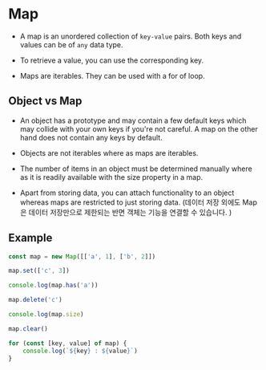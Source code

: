 # Map

- A map is an unordered collection of `key-value` pairs. Both keys and values can be of `any` data type.

- To retrieve a value, you can use the corresponding key.

- Maps are iterables. They can be used with a for of loop.


## Object vs Map

- An object has a prototype and may contain a few default keys which may collide with your own keys if you're not careful. A map on the other hand does not contain any keys by default.

- Objects are not iterables where as maps are iterables.

- The number of items in an object must be determined manually where as it is readily available with the size property in a map.

- Apart from storing data, you can attach functionality to an object whereas maps are restricted to just storing data. (데이터 저장 외에도 Map은 데이터 저장만으로 제한되는 반면 객체는 기능을 연결할 수 있습니다.
)

## Example


```javascript
const map = new Map([['a', 1], ['b', 2]])

map.set(['c', 3])

console.log(map.has('a'))

map.delete('c')

console.log(map.size)

map.clear()

for (const [key, value] of map) {
    console.log(`${key} : ${value}`)
}
```